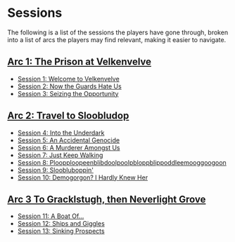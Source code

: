 # Sessions

The following is a list of the sessions the players have gone through, broken
into a list of arcs the players may find relevant, making it easier to
navigate.

## [Arc 1: The Prison at Velkenvelve](arc01/info.md)
* [Session 1: Welcome to Velkenvelve](arc01/session01-2020-05-24.md)
* [Session 2: Now the Guards Hate Us](arc01/session02-2020-06-14.md)
* [Session 3: Seizing the Opportunity](arc01/session03-2020-06-28.md)

## [Arc 2: Travel to Sloobludop](arc02/info.md)
* [Session 4: Into the Underdark](arc02/session04-2020-07-12.md)
* [Session 5: An Accidental Genocide](arc02/session05-2020-07-26.md)
* [Session 6: A Murderer Amongst Us](arc02/session06-2020-08-16.md)
* [Session 7: Just Keep Walking](arc02/session07-2020-09-13.md)
* [Session 8: Ploopploopeenblibdoolpoolpbloppblippoddleemooggoogoon](arc02/session08-2020-09-27.md)
* [Session 9: Sloobluboppin'](arc02/session09-2020-11-01.md)
* [Session 10: Demogorgon? I Hardly Knew Her](arc02/session10-2020-11-08.md)

## [Arc 3 To Gracklstugh, then Neverlight Grove](arc03/info.md)
* [Session 11: A Boat Of...](arc03/session11-2020-11-29.md)
* [Session 12: Ships and Giggles](arc03/session12-2021-01-03.md)
* [Session 13: Sinking Prospects](arc03/session13-2021-01-16.md)

